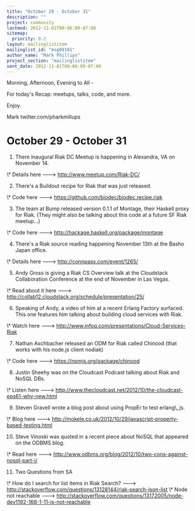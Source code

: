 ```yaml
---
title: "October 29 - October 31"
description: ""
project: community
lastmod: 2012-11-01T00:06:09-07:00
sitemap:
  priority: 0.2
layout: mailinglistitem
mailinglist_id: "msg09101"
author_name: "Mark Phillips"
project_section: "mailinglistitem"
sent_date: 2012-11-01T00:06:09-07:00
---
```



Morning, Afternoon, Evening to All -

For today's Recap: meetups, talks, code, and more.

Enjoy.

Mark
twitter.com/pharkmillups

October 29 - October 31 
==================

1) There inaugural Riak DC Meetup is happening in Alexandra, VA on November 14.

\\* Details here ---&gt; http://www.meetup.com/Riak-DC/

2) There's a Buildout recipe for Riak that was just released.

\\* Code here ---&gt; https://github.com/biodec/biodec.recipe.riak

3) The team at Bump released version 0.1.1 of Montage, their Haskell
proxy for Riak. (They might also be talking about this code at a
future SF Riak meetup...)

\\* Code here ---&gt; http://hackage.haskell.org/package/montage

4) There's a Riak source reading happening November 13th at the Basho
Japan office.

\\* Details here ---&gt; http://connpass.com/event/1265/

5) Andy Gross is giving a Riak CS Overview talk at the Cloudstack
Collaboration Conference at the end of November in Las Vegas.

\\* Read about it here ---&gt;
http://collab12.cloudstack.org/schedule/presentation/25/

6) Speaking of Andy, a video of him at a recent Erlang Factory
surfaced. This one features him talking about building cloud services
with Riak.

\\* Watch here ---&gt; http://www.infoq.com/presentations/Cloud-Services-Riak

7) Nathan Aschbacher released an ODM for Riak called Chinood (that
works with his node.js client nodiak)

\\* Code here ---&gt; https://npmjs.org/package/chinood

8) Justin Sheehy was on the Cloudcast Podcast talking about Riak and NoSQL DBs.

\\* Listen here ---&gt;
http://www.thecloudcast.net/2012/10/the-cloudcast-eps61-why-new.html

9) Steven Gravell wrote a blog post about using PropEr to test erlang\\_js.

\\* Blog here ---&gt;
http://mokele.co.uk/2012/10/29/javascript-property-based-testing.html

10) Steve Vinoski was quoted in a recent piece about NoSQL that
appeared on the ODBMS blog.

\\* Read here ---&gt;
http://www.odbms.org/blog/2012/10/two-cons-against-nosql-part-i/

11) Two Questions from SA

\\* How do I search for list items in Riak Search? ---&gt;
http://stackoverflow.com/questions/13128144/riak-search-json-list
\\* Node not reachable ---&gt;
http://stackoverflow.com/questions/13172005/node-dev1192-168-1-11-is-not-reachable

